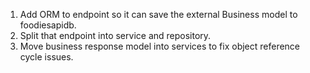 1. Add ORM to endpoint so it can save the external Business model to foodiesapidb.
2. Split that endpoint into service and repository.
3. Move business response model into services to fix object reference cycle issues.